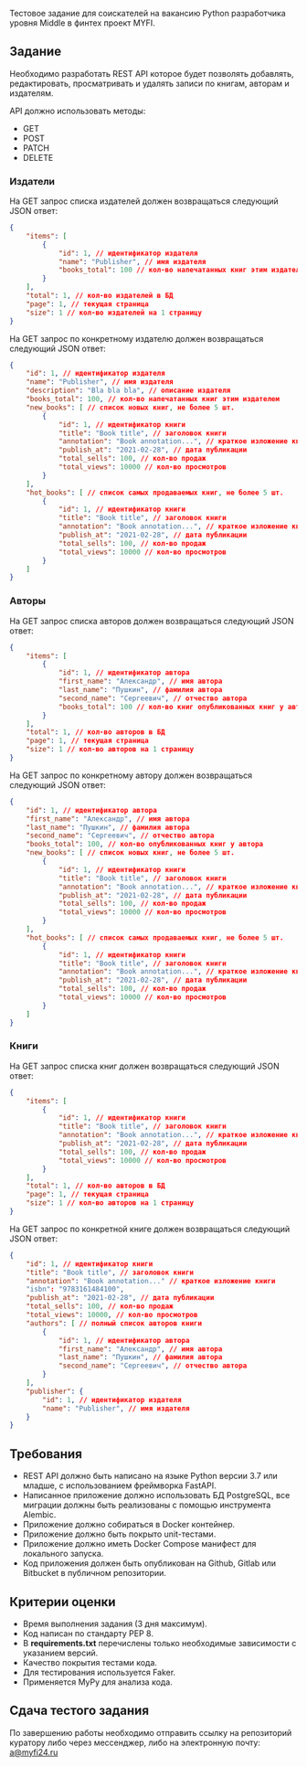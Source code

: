 Тестовое задание для соискателей на вакансию Python разработчика уровня Middle в финтех проект MYFI.

## Задание

Необходимо разработать REST API которое будет позволять добавлять, редактировать, просматривать и удалять записи по книгам, авторам и издателям.

API должно использовать методы:

-   GET
-   POST
-   PATCH
-   DELETE

### Издатели

На GET запрос списка издателей должен возвращаться следующий JSON ответ:

```json
{
    "items": [
        {
            "id": 1, // идентификатор издателя
            "name": "Publisher", // имя издателя
            "books_total": 100 // кол-во напечатанных книг этим издателем
        }
    ],
    "total": 1, // кол-во издателей в БД
    "page": 1, // текущая страница
    "size": 1 // кол-во издателей на 1 страницу
}
```

На GET запрос по конкретному издателю должен возвращаться следующий JSON ответ:

```json
{
    "id": 1, // идентификатор издателя
    "name": "Publisher", // имя издателя
    "description": "Bla bla bla", // описание издателя
    "books_total": 100, // кол-во напечатанных книг этим издателем
    "new_books": [ // список новых книг, не более 5 шт.
        {
            "id": 1, // идентификатор книги
            "title": "Book title", // заголовок книги
            "annotation": "Book annotation...", // краткое изложение книги
            "publish_at": "2021-02-28", // дата публикации
            "total_sells": 100, // кол-во продаж
            "total_views": 10000 // кол-во просмотров
        }
    ],
    "hot_books": [ // список самых продаваемых книг, не более 5 шт.
        {
            "id": 1, // идентификатор книги
            "title": "Book title", // заголовок книги
            "annotation": "Book annotation...", // краткое изложение книги
            "publish_at": "2021-02-28", // дата публикации
            "total_sells": 100, // кол-во продаж
            "total_views": 10000 // кол-во просмотров
        }
    ]
}
```

### Авторы

На GET запрос списка авторов должен возвращаться следующий JSON ответ:

```json
{
    "items": [
        {
            "id": 1, // идентификатор автора
            "first_name": "Александр", // имя автора
            "last_name": "Пушкин", // фамилия автора
            "second_name": "Сергеевич", // отчество автора
            "books_total": 100 // кол-во книг опубликованных книг у автора
        }
    ],
    "total": 1, // кол-во авторов в БД
    "page": 1, // текущая страница
    "size": 1 // кол-во авторов на 1 страницу
}
```

На GET запрос по конкретному автору должен возвращаться следующий JSON ответ:

```json
{
    "id": 1, // идентификатор автора
    "first_name": "Александр", // имя автора
    "last_name": "Пушкин", // фамилия автора
    "second_name": "Сергеевич", // отчество автора
    "books_total": 100, // кол-во опубликованных книг у автора
    "new_books": [ // список новых книг, не более 5 шт.
        {
            "id": 1, // идентификатор книги
            "title": "Book title", // заголовок книги
            "annotation": "Book annotation...", // краткое изложение книги
            "publish_at": "2021-02-28", // дата публикации
            "total_sells": 100, // кол-во продаж
            "total_views": 10000 // кол-во просмотров
        }
    ],
    "hot_books": [ // список самых продаваемых книг, не более 5 шт.
        {
            "id": 1, // идентификатор книги
            "title": "Book title", // заголовок книги
            "annotation": "Book annotation...", // краткое изложение книги
            "publish_at": "2021-02-28", // дата публикации
            "total_sells": 100, // кол-во продаж
            "total_views": 10000 // кол-во просмотров
        }
    ]
}
```

### Книги

На GET запрос списка книг должен возвращаться следующий JSON ответ:

```json
{
    "items": [
        {
            "id": 1, // идентификатор книги
            "title": "Book title", // заголовок книги
            "annotation": "Book annotation...", // краткое изложение книги
            "publish_at": "2021-02-28", // дата публикации
            "total_sells": 100, // кол-во продаж
            "total_views": 10000 // кол-во просмотров
        }
    ],
    "total": 1, // кол-во авторов в БД
    "page": 1, // текущая страница
    "size": 1 // кол-во авторов на 1 страницу
}
```

На GET запрос по конкретной книге должен возвращаться следующий JSON ответ:

```json
{
    "id": 1, // идентификатор книги
    "title": "Book title", // заголовок книги
    "annotation": "Book annotation..." // краткое изложение книги
    "isbn": "9783161484100",
    "publish_at": "2021-02-28", // дата публикации
    "total_sells": 100, // кол-во продаж
    "total_views": 10000, // кол-во просмотров
    "authors": [ // полный список авторов книги
        {
            "id": 1, // идентификатор автора
            "first_name": "Александр", // имя автора
            "last_name": "Пушкин", // фамилия автора
            "second_name": "Сергеевич", // отчество автора
        }
    ],
    "publisher": {
        "id": 1, // идентификатор издателя
        "name": "Publisher", // имя издателя
    }
}
```

## Требования

-   REST API должно быть написано на языке Python версии 3.7 или младше, с использованием фреймворка FastAPI.
-   Написанное приложение должно использовать БД PostgreSQL, все миграции должны быть реализованы с помощью инструмента Alembic.
-   Приложение должно собираться в Docker контейнер.
-   Приложение должно быть покрыто unit-тестами.
-   Приложение должно иметь Docker Compose манифест для локального запуска.
-   Код приложения должен быть опубликован на Github, Gitlab или Bitbucket в публичном репозитории.

## Критерии оценки

-   Время выполнения задания (3 дня максимум).
-   Код написан по стандарту PEP 8.
-   В **requirements.txt** перечислены только необходимые зависимости с указанием версий.
-   Качество покрытия тестами кода.
-   Для тестирования используется Faker.
-   Применяется MyPy для анализа кода.

## Сдача тестого задания

По завершению работы необходимо отправить ссылку на репозиторий куратору либо через мессенджер, либо на электронную почту: [a@myfi24.ru](mailto:a@myfi24.ru)